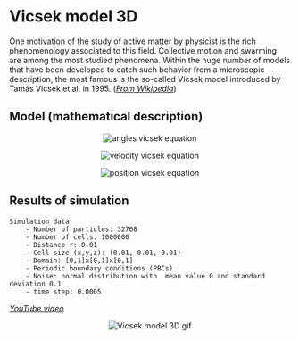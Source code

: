 # Vicsek model 3D
One motivation of the study of active matter by physicist is the rich phenomenology associated to this field. Collective motion and swarming are among the most studied phenomena. Within the huge number of models that have been developed to catch such behavior from a microscopic description, the most famous is the so-called Vicsek model introduced by Tamás Vicsek et al. in 1995. (*[From Wikipedia](https://en.wikipedia.org/wiki/Vicsek_model)*)

## Model (mathematical description)
<p align="center">
    <img src="https://latex.codecogs.com/gif.latex?%5Cbegin%7Bpmatrix%7D%20%5Ctheta_i%28t&plus;%5CDelta%20t%29%5C%5C%20%5Calpha_i%28t&plus;%5CDelta%20t%29%20%5Cend%7Bpmatrix%7D%20%3D%20%5Cbegin%7Bpmatrix%7D%20%3C%5Ctheta_i%28t%29%3E_%7B%7Cr_i-r_j%7C%3Cr%7D%5C%5C%20%3C%5Calpha_i%28t%29%3E_%7B%7Cr_i-r_j%7C%3Cr%7D%20%5Cend%7Bpmatrix%7D%20&plus;%20%5Cbegin%7Bpmatrix%7D%20%5Ceta_i%28t%29%5C%5C%20%5Cdelta_i%28t%29%20%5Cend%7Bpmatrix%7D" alt="angles vicsek equation"/>
</p>

<p align="center">
    <img src="https://latex.codecogs.com/gif.latex?%5Cbegin%7Bpmatrix%7D%20v_i_x%28t&plus;%5CDelta%20t%29%5C%5C%20v_i_y%28t&plus;%5CDelta%20t%29%5C%5C%20v_i_z%28t&plus;%5CDelta%20t%29%20%5Cend%7Bpmatrix%7D%20%3D%20%5Cbegin%7Bpmatrix%7D%20%5Ccos%28%5Ctheta_i%28t&plus;%5CDelta%20t%29%29%5Ccdot%5Csin%28%5Calpha_i%28t&plus;%5CDelta%20t%29%29%5C%5C%20%5Csin%28%5Ctheta_i%28t&plus;%5CDelta%20t%29%29%5Ccdot%5Csin%28%5Calpha_i%28t&plus;%5CDelta%20t%29%29%5C%5C%20%5Ccos%28%5Calpha_i%28t&plus;%5CDelta%20t%29%29%20%5Cend%7Bpmatrix%7D" alt="velocity vicsek equation"/>
</p>

<p align="center">
    <img src="https://latex.codecogs.com/gif.latex?%5Cbegin%7Bpmatrix%7D%20r_i_x%28t&plus;%5CDelta%20t%29%5C%5C%20r_i_y%28t&plus;%5CDelta%20t%29%5C%5C%20r_i_z%28t&plus;%5CDelta%20t%29%20%5Cend%7Bpmatrix%7D%20%3D%20%5Cbegin%7Bpmatrix%7D%20r_i_x%28t%29%5C%5C%20r_i_y%28t%29%5C%5C%20r_i_z%28t%29%20%5Cend%7Bpmatrix%7D%20&plus;%20%5Cbegin%7Bpmatrix%7D%20v_i_x%28t&plus;%5CDelta%20t%29%5C%5C%20v_i_y%28t&plus;%5CDelta%20t%29%5C%5C%20v_i_z%28t&plus;%5CDelta%20t%29%20%5Cend%7Bpmatrix%7D%20%5Ccdot%20%5CDelta%20t" alt="position vicsek equation"/>
</p>

## Results of simulation
    Simulation data
        - Number of particles: 32768
        - Number of cells: 1000000
        - Distance r: 0.01
        - Cell size (x,y,z): (0.01, 0.01, 0.01)
        - Domain: [0,1]x[0,1]x[0,1]
        - Periodic boundary conditions (PBCs)
        - Noise: normal distribution with  mean value 0 and standard deviation 0.1
        - time step: 0.0005

*[YouTube video]( )*


<p align="center">
  <img src=" " alt="Vicsek model 3D gif"/>
</p>
